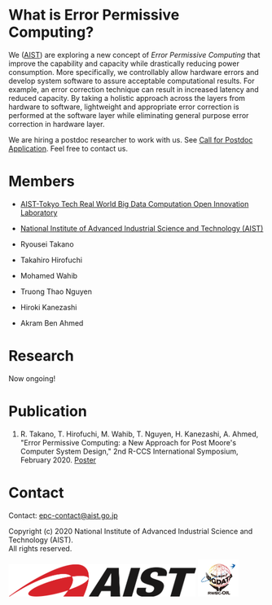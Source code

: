 # What is Error Permissive Computing?

We ([AIST](https://www.aist.go.jp/)) are exploring a new concept of _Error
Permissive Computing_ that improve the capability and capacity while drastically
reducing power consumption. More specifically, we controllably allow hardware
errors and develop system software to assure acceptable computational results.
For example, an error correction technique can result in increased latency and
reduced capacity. By taking a holistic approach across the layers from hardware
to software, lightweight and appropriate error correction is performed at the
software layer while eliminating general purpose error correction in hardware
layer.

We are hiring a postdoc researcher to work with us.
See [Call for Postdoc Application](/docs/call-for-postdoc-v6.pdf).
Feel free to contact us.

# Members

- [AIST-Tokyo Tech Real World Big Data Computation Open Innovation Laboratory](https://unit.aist.go.jp/rwbc-oil/index-en.html)
- [National Institute of Advanced Industrial Science and Technology (AIST)](https://www.aist.go.jp/)

- Ryousei Takano
- Takahiro Hirofuchi
- Mohamed Wahib
- Truong Thao Nguyen
- Hiroki Kanezashi
- Akram Ben Ahmed

# Research

Now ongoing!

# Publication 

1. R. Takano, T. Hirofuchi, M. Wahib, T. Nguyen, H. Kanezashi, A. Ahmed, "Error Permissive Computing: a New Approach for Post Moore's Computer System Design," 2nd R-CCS International Symposium, February 2020. [Poster](/docs/epc.rccs2020-poster.pdf)

# Contact

Contact: epc-contact@aist.go.jp

Copyright (c) 2020 National Institute of Advanced Industrial Science and Technology (AIST).  
All rights reserved.

<img src="aist-logo.png" height="64"> <img src="rwbc-logo.png" height="72">
